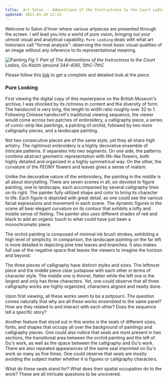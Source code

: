 ```yaml
---
title:  Art Salon -- Admonitions of the Instructress to the Court Ladies
updated: 2021-01-24 12:13
---
```



Welcome to Salon d'hiver where various artpieces are presented through the screen. I will lead you into a world of pure vision, bringing out your utmost visual and analytical capability.  `Pure Looking` deals with what art historians call "formal analysis": observing the most basic visual qualities of an image without any inference to its representational meaning.

![Painting](https://lh3.googleusercontent.com/joqNC1MPWjjPRPeqEnMsURxE0G1VaUQBgeqE7-Rg-xg0P48O8npxnrWXyRV9c9doZ5M30vXQmIJT9TvOW3LhMHdHUBFd=s2048)
*Fig 1: Part of The Admonitions of the Instructress to the Court Ladies, Gu Kaizhi (around 344-406), 5thC-7thC*

Please follow this [link](https://www.britishmuseum.org/collection/object/A_1903-0408-0-1) to get a complete and detailed look at the piece.

<div class="divider"></div>

### Pure Looking 

First viewing the digital copy of this masterpiece on the British Museum's archive, I was shocked by its richness in content and the diversity of form. The handscroll is very long, the length to width ratio roughly over 32 to 1. Following Chinese handscroll's traditional viewing sequence, the viewer would come across two patches of embroidery, a calligraphy piece, a series of comic-strip like paintings, a painting of orchid, followed by two more calligraphy pieces, and a landscape painting. 

Not two consecutive pieces are of the same style, yet they all share high artistry. The rightmost embroidery is a highly decorative ensemble of intricate patterns. It separates into two segments. On one side, the patterns combine abstract geometric representation with life-like flowers, both highly detailed and organized in a highly symmetrical way. On the other, the curvature of the PEONY flowers and leaves gives a sense of realism. 

Unlike the decorative nature of the embroidery, the painting in the middle is all about storytelling. There are seven scenes in all, six devoted to figure painting, one to landscape, each accompanied by several calligraphy lines on its right. The painter fully utilized shape and color to bring its character to life. Each figure is depicted with great detail, as one could see the various facial expressions and movement in each scene. The dynamic figures in the scene all bear elegant curvature on its contour that exhibits a lofty and mobile sense of feeling. The painter also uses different shades of red and black to add an organic touch to what could have just been a monochromatic piece.

The orchid painting is composed of minimal ink brush strokes, exhibiting a high level of simplicity. In comparison, the landscape painting on the far left is more detailed in depicting pine tree leaves and branches. It also makes full use of the negative space that leaves the viewers to imagine the horizon and beyond. 

The three pieces of calligraphy have distinct styles and sizes. The leftmost piece and the middle piece clear juxtapose with each other in terms of character style. The middle one is thinner, flatter while the left one is the largest and only has three characters. Yet, one could observe that all three calligraphy works are highly organized, characters aligned and neatly done.

Upon first viewing, all these works seem to be a potpourri. The question comes naturally that why are all these works ensembled to the same panel? How are they related to and interact with each other? Does the sequence tell a specific story? 


Another feature that stood out in this works is the seals of different sizes, fonts, and shapes that occupy all over the background of paintings and calligraphy pieces. One could also notice that seals are most present in two sections, the transitional area between the orchid painting and the left of Gu's work, as well as the space between the calligraphy and Gu's work. There are also repeated appearances of the same seal imprinted on Gu's work as many as five times. One could observe that seals are mostly avoiding the subject matter whether it is figures or calligraphy characters. 

What do these seals stand for? What does their spatial occupation do to the work? These are all intricate questions to be uncovered.



 






